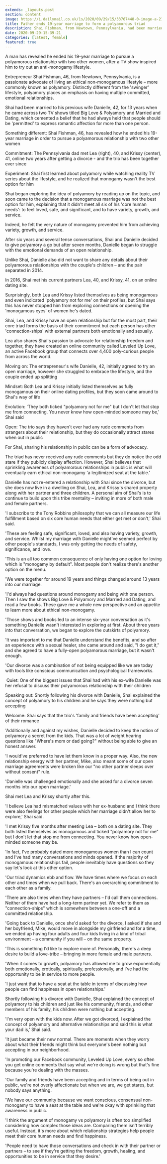 ```yaml
---
extends: _layouts.post
section: content
image: https://i.dailymail.co.uk/1s/2020/09/29/15/33767448-0-image-a-212_1601389774373.jpg 
title: Father ends 19-year marriage to form a polyamorous triad 
description: Shai Fishman, from Newtown, Pennsylvania, had been married to his wife Danielle, now 42, for 13 years, when he first started learning about polyamory. 
date: 2020-09-29-15-39-21 
categories: [latest, female] 
featured: true 
--- 
```

A man has revealed he ended his 19-year marriage to pursue a polyamorous relationship with two other women, after a TV show inspired him to try out an anti-monogamy lifestyle.  

Entrepreneur Shai Fishman, 46, from Newtown, Pennsylvania, is a passionate advocate of living an ethical non-monogamous lifestyle – more commonly known as polyamory. Distinctly different from the 'swinger' lifestyle, polyamory places an emphasis on having multiple committed, emotional relationships.

Shai had been married to his previous wife Danielle, 42, for 13 years when he came across two TV shows titled Big Love & Polyamory and Married and Dating, which cemented a belief that he had always held that people should be 'permitted' to express romantic affection for more than one person. 

Something different: Shai Fishman, 46, has revealed how he ended his 19-year marriage in order to pursue a polyamorous relationship with two other women

Commitment: The Pennsylvania dad met Lea (right), 40, and Krissy (center), 41, online two years after getting a divorce - and the trio has been together ever since 

Experiment: Shai first learned about polyamory while watching reality TV series about the lifestyle, and he realized that monogamy wasn't the best option for him 

Shai began exploring the idea of polyamory by reading up on the topic, and soon came to the decision that a monogamous marriage was not the best option for him, explaining that it didn't meet all six of his 'core human needs': to feel loved, safe, and significant, and to have variety, growth, and service. 

Indeed, he felt the very nature of monogamy prevented him from achieving variety, growth, and service.

After six years and several tense conversations, Shai and Danielle decided to give polyamory a go but after seven months, Danielle began to struggle with the emotional demands of an open relationship. 

Unlike Shai, Danielle also did not want to share any details about their polyamorous relationships with the couple's children – and the pair separated in 2014.

In 2016, Shai met his current partners Lea, 40, and Krissy, 41, on an online dating site. 

Surprisingly, both Lea and Krissy listed themselves as being monogamous and even indicated 'polyamory not for me' on their profiles, but Shai says this has never stopped him from exploring connections or opening the 'monogamous eyes' of women he's dated.

Shai, Lea, and Krissy have an open relationship but for the most part, their core triad forms the basis of their commitment but each person has other 'connection-ships' with external partners both emotionally and sexually.

Lea also shares Shai's passion to advocate for relationship freedom and together, they have created an online community called Leveled Up Love, an active Facebook group that connects over 4,400 poly-curious people from across the world.

Moving on: The entrepreneur's wife Danielle, 42, initially agreed to try an open marriage, however she struggled to embrace the lifestyle, and the couple ended up splitting 

Mindset: Both Lea and Krissy initially listed themselves as fully monogamous on their online dating profiles, but they soon came around to Shai's way of life 

Evolution: 'They both ticked "polyamory not for me" but I don't let that stop me from connecting. You never know how open-minded someone may be,' Shai said

Open: The trio says they haven't ever had any rude comments from strangers about their relationship, but they do occasionally attract stares when out in public 

For Shai, sharing his relationship in public can be a form of advocacy. 

The triad has never received any rude comments but they do notice the odd stare if they publicly display affection. However, Shai believes that sprinkling awareness of polyamorous relationships in public is what will eventually earn ethical non-monogamy 'a legitimized seat at the table.'

Danielle has not re-entered a relationship with Shai since the divorce, but she does now live in a dwelling on Shai, Lea, and Krissy's shared property along with her partner and three children. A personal aim of Shai's is to continue to build upon this tribe mentality – inviting in more of both male and female partners.

'I subscribe to the Tony Robbins philosophy that we can all measure our life fulfillment based on six core human needs that either get met or don't,' Shai said.

'These are feeling safe, significant, loved, and also having variety, growth, and service. Whilst my marriage with Danielle might've seemed perfect by other people's standards, I was only getting the needs of safety, significance, and love.

'This is an all too common consequence of only having one option for loving which is "monogamy by default". Most people don't realize there's another option on the menu.

'We were together for around 19 years and things changed around 13 years into our marriage.

'I'd always had questions around monogamy and being with one person. Then I saw the shows Big Love & Polyamory and Married and Dating, and read a few books. These gave me a whole new perspective and an appetite to learn more about ethical non-monogamy.

'Those shows and books led to an intense six-year conversation as it's something Danielle wasn't interested in exploring at first. About three years into that conversation, we began to explore the outskirts of polyamory.

'It was important to me that Danielle understand the benefits, and so after an experience with a sexual healer, she came around and said, "I do get it," and she agreed to have a fully-open polyamorous marriage, but it wasn't enough.

'Our divorce was a combination of not being equipped like we are today with tools like conscious communication and psychological frameworks.

 Quiet: One of the biggest issues that Shai had with his ex-wife Danielle was her refusal to discuss their polyamorous relationship with their children 

Speaking out: Shortly following his divorce with Danielle, Shai explained the concept of polyamory to his children and he says they were nothing but accepting

Welcome: Shai says that the trio's 'family and friends have been accepting' of their romance

'Additionally and against my wishes, Danielle decided to keep the notion of polyamory a secret from the kids. That was a lot of weight hearing questions like "Where's mom or dad going?" without being able to give an honest answer.

'I would've preferred to have let them know in a proper way. Also, the new relationship energy with her partner, Mike, also meant some of our open marriage agreements were broken like our "no other partner sleeps over without consent" rule.

'Danielle was challenged emotionally and she asked for a divorce seven months into our open marriage.'

Shai met Lea and Krissy shortly after this.

'I believe Lea had mismatched values with her ex-husband and I think there were also feelings for other people which her marriage didn't allow her to explore,' Shai said.

'I met Krissy five months after meeting Lea – both on a dating site. They both listed themselves as monogamous and ticked "polyamory not for me" but I don't let that stop me from connecting. You never know how open-minded someone may be.

'In fact, I've probably dated more monogamous women than I can count and I've had many conversations and minds opened. If the majority of monogamous relationships fail, people inevitably have questions so they say let's look at this other option.

'Our triad dynamics ebb and flow. We have times where we focus on each other and times when we pull back. There's an overarching commitment to each other as a family.

'There are also times when they have partners – I'd call them connections. Neither of them have had a long-term partner yet. We refer to them as "connection-ships" which is somewhere between a one-off and a committed relationship.

'Going back to Danielle, once she'd asked for the divorce, I asked if she and her boyfriend, Mike, would move in alongside my girlfriend and for a time, we ended up having four adults and four kids living in a kind of tribal environment – a community if you will – on the same property.

'This is something I'd like to explore more of. Personally, there's a deep desire to build a love-tribe – bringing in more female and male partners.

'When it comes to growth, polyamory has allowed me to grow exponentially both emotionally, erotically, spiritually, professionally, and I've had the opportunity to be in service to more people.

'I just want that to have a seat at the table in terms of discussing how people can find happiness in open relationships.'

Shortly following his divorce with Danielle, Shai explained the concept of polyamory to his children and just like his community, friends, and other members of his family, his children were nothing but accepting.

'I'm very open with the kids now. After we got divorced, I explained the concept of polyamory and alternative relationships and said this is what your dad is,' Shai said.

'It just became their new normal. There are moments when they worry about what their friends might think but everyone's been nothing but accepting in our neighborhood.

'In promoting our Facebook community, Leveled Up Love, every so often you get online comments that say what we're doing is wrong but that's fine because you're dealing with the masses.

'Our family and friends have been accepting and in terms of being out in public, we're not overly affectionate but when we are, we get stares, but nobody says anything.

'We have our community because we want conscious, consensual non-monogamy to have a seat at the table and we're okay with sprinkling that awareness in public.

'I think the argument of monogamy vs polyamory is often too simplified considering how complex those ideas are. Comparing them isn't terribly useful. Instead, it's more about which relationship strategies help people meet their core human needs and find happiness.

'People need to have those conversations and check in with their partner or partners – to see if they're getting the freedom, growth, healing, and opportunities to be in service that they desire.'

